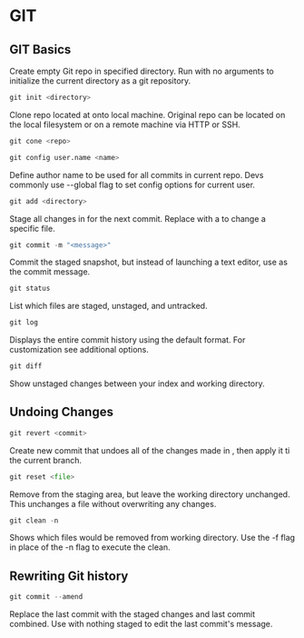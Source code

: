 # GIT
## GIT Basics


Create empty Git repo in specified directory. Run with no arguments to initialize the current directory as a git repository.
```python
git init <directory>
```
  
Clone repo located at <repo> onto local machine. Original repo can be located on the local filesystem or on a remote machine via HTTP or SSH.
```python
git cone <repo>
```


```python
git config user.name <name>
```
  Define author name to be used for all commits in current repo. Devs commonly use --global flag to set config options for current user.
  
```python
git add <directory>
```
  Stage all changes in <directory> for the next commit. Replace <directory> with a <file> to change a specific file.
  
```python
git commit -m "<message>"
```
  Commit the staged snapshot, but instead of launching a text editor, use <message> as the commit message.
  
```python
git status
```
  List which files are staged, unstaged, and untracked.
  
```python
git log
```
  Displays the entire commit history using the default format. For customization see additional options.
  
```python
git diff
```
  Show unstaged changes between your index and working directory.


## Undoing Changes 

```python
git revert <commit>
```
  Create new commit that undoes all of the changes made in <commit>, then apply it ti the current branch.
  
```python
git reset <file>
```
  Remove <file> from the staging area, but leave the working directory unchanged. This unchanges a file without overwriting any changes.
  
```python
git clean -n
```
  Shows which files would be removed from working directory. Use the -f flag in place of the -n flag to execute the clean.


## Rewriting Git history

```python
git commit --amend
```
  Replace the last commit with the staged changes and last commit combined. Use with nothing staged to edit the last commit's message.

